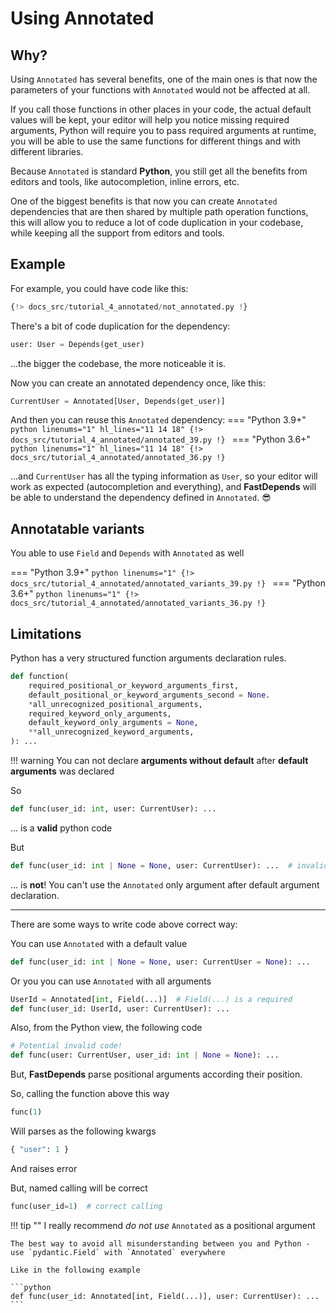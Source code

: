 # Using Annotated

## Why?

Using `Annotated` has several benefits, one of the main ones is that now the parameters of your functions with `Annotated` would not be affected at all.

If you call those functions in other places in your code, the actual default values will be kept, your editor will help you notice missing required arguments, Python will require you to pass required arguments at runtime, you will be able to use the same functions for different things and with different libraries.

Because `Annotated` is standard **Python**, you still get all the benefits from editors and tools, like autocompletion, inline errors, etc.

One of the biggest benefits is that now you can create `Annotated` dependencies that are then shared by multiple path operation functions, this will allow you to reduce a lot of code duplication in your codebase, while keeping all the support from editors and tools.

## Example

For example, you could have code like this:

```python linenums="1" hl_lines="11 15"
{!> docs_src/tutorial_4_annotated/not_annotated.py !}
```

There's a bit of code duplication for the dependency:
```python
user: User = Depends(get_user)
```

...the bigger the codebase, the more noticeable it is.

Now you can create an annotated dependency once, like this:

```python
CurrentUser = Annotated[User, Depends(get_user)]
```

And then you can reuse this `Annotated` dependency:
=== "Python 3.9+"
    ```python linenums="1" hl_lines="11 14 18"
    {!> docs_src/tutorial_4_annotated/annotated_39.py !}
    ```
=== "Python 3.6+"
    ```python linenums="1" hl_lines="11 14 18"
    {!> docs_src/tutorial_4_annotated/annotated_36.py !}
    ```

...and `CurrentUser` has all the typing information as `User`, so your editor will work as expected (autocompletion and everything), and **FastDepends** will be able to understand the dependency defined in `Annotated`. :sunglasses:

## Annotatable variants

You able to use `Field` and `Depends` with `Annotated` as well

=== "Python 3.9+"
    ```python linenums="1"
    {!> docs_src/tutorial_4_annotated/annotated_variants_39.py !}
    ```
=== "Python 3.6+"
    ```python linenums="1"
    {!> docs_src/tutorial_4_annotated/annotated_variants_36.py !}
    ```

## Limitations

Python has a very structured function arguments declaration rules.

```python
def function(
    required_positional_or_keyword_arguments_first,
    default_positional_or_keyword_arguments_second = None.
    *all_unrecognized_positional_arguments,
    required_keyword_only_arguments,
    default_keyword_only_arguments = None,
    **all_unrecognized_keyword_arguments,
): ...
```

!!! warning
    You can not declare **arguments without default** after **default arguments** was declared

So

```python
def func(user_id: int, user: CurrentUser): ...
```

... is a **valid** python code

But
```python
def func(user_id: int | None = None, user: CurrentUser): ...  # invalid code!
```

... is **not**! You can't use the `Annotated` only argument after default argument declaration.

---

There are some ways to write code above correct way:

You can use `Annotated` with a default value

```python
def func(user_id: int | None = None, user: CurrentUser = None): ...
```

Or you you can use `Annotated` with all arguments

```python
UserId = Annotated[int, Field(...)]  # Field(...) is a required
def func(user_id: UserId, user: CurrentUser): ...
```

Also, from the Python view, the following code

```python
# Potential invalid code!
def func(user: CurrentUser, user_id: int | None = None): ...
```

But, **FastDepends** parse positional arguments according their position.

So, calling the function above this way
```python
func(1)
```

Will parses as the following kwargs
```python
{ "user": 1 }
```
And raises error

But, named calling will be correct
```python
func(user_id=1)  # correct calling
```

!!! tip ""
    I really recommend *do not use* `Annotated` as a positional argument

    The best way to avoid all misunderstanding between you and Python - use `pydantic.Field` with `Annotated` everywhere

    Like in the following example

    ```python
    def func(user_id: Annotated[int, Field(...)], user: CurrentUser): ...
    ```